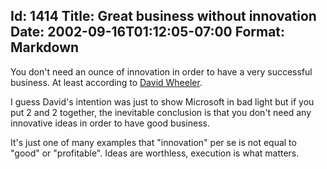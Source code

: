 Id: 1414
Title: Great business without innovation
Date: 2002-09-16T01:12:05-07:00
Format: Markdown
--------------
You don't need an ounce of innovation in order to have a very successful
business. At least according to [David
Wheeler](http://www.dwheeler.com/innovation/microsoft.html).

I guess David's intention was just to show Microsoft in bad light but if you put
2 and 2 together, the inevitable conclusion is that you don't need any
innovative ideas in order to have good business.

It's just one of many examples that "innovation" per se is not equal to "good"
or "profitable". Ideas are worthless, execution is what matters.

